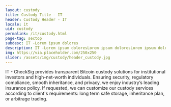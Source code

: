 ```yaml
---
layout: custody
title: Custody Title - IT
header: Custody Header - IT
locale: it
uid: custody
permalink: /it/custody.html
page-tag: sectop
subdesc: IT -Lorem ipsum dolores
description: IT -Lorem ipsum doloresLorem ipsum doloresLorem ipsum doloresLorem ipsum doloresLorem ipsum doloresLorem ipsum doloresLorem ipsum doloresLorem ipsum doloresLorem ipsum doloresLorem ipsum doloresLorem ipsum doloresLorem ipsum doloresLorem ipsum doloresLorem ipsum doloresLorem ipsum doloresLorem ipsum doloresLorem ipsum dolores
img: https://via.placeholder.com/250x250
slider: /assets/img/custody/header_custody.jpg
---
```


IT - CheckSig provides transparent Bitcoin custody solutions for institutional investors and high-net-worth individuals. Ensuring security, regulatory compliance, smooth inheritance, and privacy, we enjoy industry’s leading insurance policy. If requested, we can customize our custody services according to client's requirements: long term safe storage, inheritance plan, or arbitrage trading.
